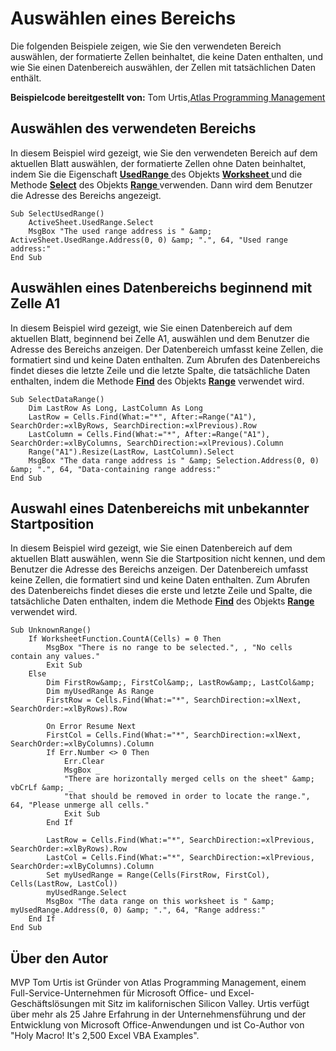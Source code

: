 
# Auswählen eines Bereichs

Die folgenden Beispiele zeigen, wie Sie den verwendeten Bereich auswählen, der formatierte Zellen beinhaltet, die keine Daten enthalten, und wie Sie einen Datenbereich auswählen, der Zellen mit tatsächlichen Daten enthält.

 **Beispielcode bereitgestellt von:** Tom Urtis,[Atlas Programming Management](http://www.atlaspm.com/)

## Auswählen des verwendeten Bereichs

In diesem Beispiel wird gezeigt, wie Sie den verwendeten Bereich auf dem aktuellen Blatt auswählen, der formatierte Zellen ohne Daten beinhaltet, indem Sie die Eigenschaft  **[UsedRange ](f004b93c-d785-de19-1fb4-bbe0b2e9b6cd.md)** des Objekts **[Worksheet ](182b705e-854a-81cc-a4b0-59b942de55ae.md)** und die Methode **[Select](46c12f85-fae5-15ea-3500-81ff8be49cdb.md)** des Objekts **[Range ](b8207778-0dcc-4570-1234-f130532cc8cd.md)** verwenden. Dann wird dem Benutzer die Adresse des Bereichs angezeigt.


```
Sub SelectUsedRange()
    ActiveSheet.UsedRange.Select
    MsgBox "The used range address is " &amp; ActiveSheet.UsedRange.Address(0, 0) &amp; ".", 64, "Used range address:"
End Sub
```


## Auswählen eines Datenbereichs beginnend mit Zelle A1

In diesem Beispiel wird gezeigt, wie Sie einen Datenbereich auf dem aktuellen Blatt, beginnend bei Zelle A1, auswählen und dem Benutzer die Adresse des Bereichs anzeigen. Der Datenbereich umfasst keine Zellen, die formatiert sind und keine Daten enthalten. Zum Abrufen des Datenbereichs findet dieses die letzte Zeile und die letzte Spalte, die tatsächliche Daten enthalten, indem die Methode  **[Find](d9585265-8164-cb4d-a9e3-262f6e06b6b8.md)** des Objekts **[Range](b8207778-0dcc-4570-1234-f130532cc8cd.md)** verwendet wird.


```
Sub SelectDataRange()
    Dim LastRow As Long, LastColumn As Long
    LastRow = Cells.Find(What:="*", After:=Range("A1"), SearchOrder:=xlByRows, SearchDirection:=xlPrevious).Row
    LastColumn = Cells.Find(What:="*", After:=Range("A1"), SearchOrder:=xlByColumns, SearchDirection:=xlPrevious).Column
    Range("A1").Resize(LastRow, LastColumn).Select
    MsgBox "The data range address is " &amp; Selection.Address(0, 0) &amp; ".", 64, "Data-containing range address:"
End Sub
```


## Auswahl eines Datenbereichs mit unbekannter Startposition

In diesem Beispiel wird gezeigt, wie Sie einen Datenbereich auf dem aktuellen Blatt auswählen, wenn Sie die Startposition nicht kennen, und dem Benutzer die Adresse des Bereichs anzeigen. Der Datenbereich umfasst keine Zellen, die formatiert sind und keine Daten enthalten. Zum Abrufen des Datenbereichs findet dieses die erste und letzte Zeile und Spalte, die tatsächliche Daten enthalten, indem die Methode  **[Find](d9585265-8164-cb4d-a9e3-262f6e06b6b8.md)** des Objekts **[Range](b8207778-0dcc-4570-1234-f130532cc8cd.md)** verwendet wird.


```
Sub UnknownRange()
    If WorksheetFunction.CountA(Cells) = 0 Then
        MsgBox "There is no range to be selected.", , "No cells contain any values."
        Exit Sub
    Else
        Dim FirstRow&amp;, FirstCol&amp;, LastRow&amp;, LastCol&amp;
        Dim myUsedRange As Range
        FirstRow = Cells.Find(What:="*", SearchDirection:=xlNext, SearchOrder:=xlByRows).Row
        
        On Error Resume Next
        FirstCol = Cells.Find(What:="*", SearchDirection:=xlNext, SearchOrder:=xlByColumns).Column
        If Err.Number <> 0 Then
            Err.Clear
            MsgBox _
            "There are horizontally merged cells on the sheet" &amp; vbCrLf &amp; _
            "that should be removed in order to locate the range.", 64, "Please unmerge all cells."
            Exit Sub
        End If
        
        LastRow = Cells.Find(What:="*", SearchDirection:=xlPrevious, SearchOrder:=xlByRows).Row
        LastCol = Cells.Find(What:="*", SearchDirection:=xlPrevious, SearchOrder:=xlByColumns).Column
        Set myUsedRange = Range(Cells(FirstRow, FirstCol), Cells(LastRow, LastCol))
        myUsedRange.Select
        MsgBox "The data range on this worksheet is " &amp; myUsedRange.Address(0, 0) &amp; ".", 64, "Range address:"
    End If
End Sub
```


## Über den Autor
<a name="AboutContributor"> </a>

MVP Tom Urtis ist Gründer von Atlas Programming Management, einem Full-Service-Unternehmen für Microsoft Office- und Excel-Geschäftslösungen mit Sitz im kalifornischen Silicon Valley. Urtis verfügt über mehr als 25 Jahre Erfahrung in der Unternehmensführung und der Entwicklung von Microsoft Office-Anwendungen und ist Co-Author von "Holy Macro! It's 2,500 Excel VBA Examples".

